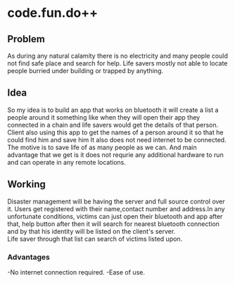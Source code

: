# code.fun.do++ 

## Problem 
As during any natural calamity there is no electricity and many people could not find safe place and search for help.
Life savers mostly not able to locate people burried under building or trapped by anything. <br />
## Idea 
So my idea is to build an app that works on bluetooth it will create a list a people around it something like when they will open their app they connected in a chain and life savers would get the details of that person.<br />
Client also using this app to get the names of a person around it so that he could find him and save him
It also does not need internet to be connected.<br />
The motive is to save life of as many people as we can. And main advantage that we get is it does not requrie any additional hardware to run and can operate in any remote locations.
## Working 
Disaster management will be having the server and full source control over it. Users get registered with their name,contact number and address.In any unfortunate conditions, victims can just open their bluetooth and app after that, help button after then it will search for nearest bluetooth connection and by that his identity will be listed on the client's server. <br />
Life saver through that list can search of victims listed upon. <br />
### Advantages
-No internet connection required.
-Ease of use.
